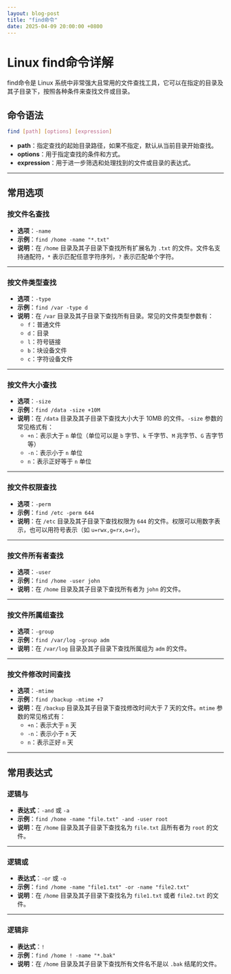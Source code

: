 ```yaml
---
layout: blog-post
title: "find命令"
date: 2025-04-09 20:00:00 +0800
---
```


# Linux find命令详解

find命令是 Linux 系统中非常强大且常用的文件查找工具，它可以在指定的目录及其子目录下，按照各种条件来查找文件或目录。

## 命令语法

```bash
find [path] [options] [expression]
```

- **path**：指定查找的起始目录路径，如果不指定，默认从当前目录开始查找。
- **options**：用于指定查找的条件和方式。
- **expression**：用于进一步筛选和处理找到的文件或目录的表达式。

---

## 常用选项

### 按文件名查找

- **选项**：`-name`
- **示例**：`find /home -name "*.txt"`
- **说明**：在 `/home` 目录及其子目录下查找所有扩展名为 `.txt` 的文件。文件名支持通配符，`*` 表示匹配任意字符序列，`?` 表示匹配单个字符。

---

### 按文件类型查找

- **选项**：`-type`
- **示例**：`find /var -type d`
- **说明**：在 `/var` 目录及其子目录下查找所有目录。常见的文件类型参数有：
  - `f`：普通文件
  - `d`：目录
  - `l`：符号链接
  - `b`：块设备文件
  - `c`：字符设备文件

---

### 按文件大小查找

- **选项**：`-size`
- **示例**：`find /data -size +10M`
- **说明**：在 `/data` 目录及其子目录下查找大小大于 10MB 的文件。`-size` 参数的常见格式有：
  - `+n`：表示大于 `n` 单位（单位可以是 `b` 字节、`k` 千字节、`M` 兆字节、`G` 吉字节等）
  - `-n`：表示小于 `n` 单位
  - `n`：表示正好等于 `n` 单位

---

### 按文件权限查找

- **选项**：`-perm`
- **示例**：`find /etc -perm 644`
- **说明**：在 `/etc` 目录及其子目录下查找权限为 `644` 的文件。权限可以用数字表示，也可以用符号表示（如 `u=rwx,g=rx,o=r`）。

---

### 按文件所有者查找

- **选项**：`-user`
- **示例**：`find /home -user john`
- **说明**：在 `/home` 目录及其子目录下查找所有者为 `john` 的文件。

---

### 按文件所属组查找

- **选项**：`-group`
- **示例**：`find /var/log -group adm`
- **说明**：在 `/var/log` 目录及其子目录下查找所属组为 `adm` 的文件。

---

### 按文件修改时间查找

- **选项**：`-mtime`
- **示例**：`find /backup -mtime +7`
- **说明**：在 `/backup` 目录及其子目录下查找修改时间大于 7 天的文件。`mtime` 参数的常见格式有：
  - `+n`：表示大于 `n` 天
  - `-n`：表示小于 `n` 天
  - `n`：表示正好 `n` 天

---

## 常用表达式

### 逻辑与

- **表达式**：`-and` 或 `-a`
- **示例**：`find /home -name "file.txt" -and -user root`
- **说明**：在 `/home` 目录及其子目录下查找名为 `file.txt` 且所有者为 `root` 的文件。

---

### 逻辑或

- **表达式**：`-or` 或 `-o`
- **示例**：`find /home -name "file1.txt" -or -name "file2.txt"`
- **说明**：在 `/home` 目录及其子目录下查找名为 `file1.txt` 或者 `file2.txt` 的文件。

---

### 逻辑非

- **表达式**：`!`
- **示例**：`find /home ! -name "*.bak"`
- **说明**：在 `/home` 目录及其子目录下查找所有文件名不是以 `.bak` 结尾的文件。

